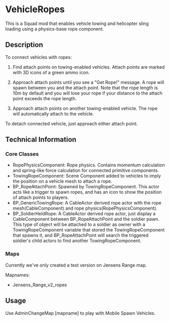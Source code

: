# VehicleRopes
This is a Squad mod that enables vehicle towing and helicopter sling loading using a physics-base rope component. 

## Description

To connect vehicles with ropes:

1. Find attach points on towing-enabled vehicles. Attach points are marked with 3D icons of a green ammo icon.

2. Approach attach points until you see a "Get Rope!" message. A rope will spawn between you and the attach point. Note that the rope length is 10m by default and you will lose your rope if your distance to the attach point exceeds the rope length.

3. Approach attach points on another towing-enabled vehicle. The rope will automatically attach to the vehicle.

To detach connected vehicle, just approach either attach point.

## Technical Information

### Core Classes

- RopePhysicsComponent: Rope physics. Contains momentum calculation and spring-like force calculation for connected primitive components.
- TowingRopeComponent: Scene Component added to vehicles to imply the position on a vehicle mesh to attach a rope.
- BP_RopeAttachPoint: Spawned by TowingRopeComponent. This actor acts like a trigger to spawn ropes, and has an icon to show the position of attach points to players.
- BP_GenericTowingRope: A CableActor derived rope actor with the rope mesh(CableComponent) and rope physics(RopePhysicsComponent).
- BP_SoldierHeldRope: A CableActor derived rope actor, just display a CableComponent between BP_RopeAttachPoint and the soldier pawn. This type of object will be attached to a soldier as owner with a TowingRopeComponent variable that stored the TowingRopeComponent that spawns it, and BP_RopeAttachPoint will search the triggered soldier's child actors to find another TowingRopeComponent.

### Maps
Currently we've only created a test version on Jensens Range map. 

Mapnames:
- Jensens_Range_v2_ropes

## Usage
Use AdminChangeMap [mapname] to play with Mobile Spawn Vehicles.
